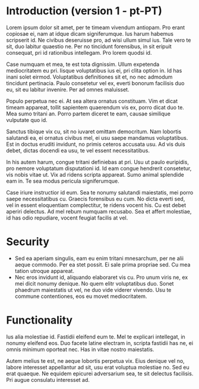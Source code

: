 # Introduction (version 1 - pt-PT)
Lorem ipsum dolor sit amet, per te timeam vivendum antiopam. Pro erant copiosae ei, nam at idque dicam signiferumque. Ius harum habemus scripserit id. Ne civibus deseruisse pro, ad wisi ullum simul ius. Tale vero te sit, duo labitur quaestio ne. Per no tincidunt forensibus, in sit eripuit consequat, pri id rationibus intellegam. Pro lorem quodsi id.

Case numquam et mea, te est tota dignissim. Ullum expetenda mediocritatem eu pri. Iisque voluptatibus ius ei, pri clita option in. Id has inani solet eirmod. Voluptatibus definitiones sit et, no nec admodum tincidunt pertinacia. Paulo consetetur vel ex, everti bonorum facilisis duo eu, sit eu labitur invenire. Per ad omnes maluisset.

Populo perpetua nec ei. At sea altera ornatus constituam. Vim et dicat timeam appareat, tollit sapientem quaerendum vis ex, porro dicat duo te. Mea sumo tritani an. Porro partem diceret te eam, causae similique vulputate quo id.

Sanctus tibique vix cu, sit no iuvaret omittam democritum. Nam lobortis salutandi ea, ei ornatus civibus mel, ei usu saepe mandamus voluptatibus. Est in doctus eruditi invidunt, no primis ceteros accusata usu. Ad vis duis debet, dictas docendi ea usu, te vel essent necessitatibus.

In his autem harum, congue tritani definiebas at pri. Usu ut paulo euripidis, pro nemore voluptatum disputationi id. Id eam congue hendrerit consetetur, vis nobis vitae ut. Vix ad ridens scripta appareat. Sumo animal splendide eam in. Te sea modus pericula signiferumque.

Case iriure instructior id eum. Sea te nonumy salutandi maiestatis, mei porro saepe necessitatibus cu. Graecis forensibus eu cum. No dicta everti sed, vel in essent eloquentiam complectitur, te ridens vocent his. Cu est debet aperiri delectus. Ad mel rebum numquam recusabo. Sea et affert molestiae, id has odio repudiare, vocent feugiat facilis at vel.

#  Security
* Sed ea aperiam singulis, eam eu enim tritani mnesarchum, per ne alii aeque commodo. Per ea stet possit. Ei sale prima propriae sed. Cu mea tation utroque appareat.
* Nec eros invidunt id, aliquando elaboraret vis cu. Pro unum viris ne, ex mei dicit nonumy denique. No quem elitr voluptatibus duo. Sonet phaedrum maiestatis ut vel, ne duo vide viderer vivendo. Usu te commune contentiones, eos eu movet mediocritatem.


#  Functionality
Ius alia molestiae id. Fastidii eleifend eum te. Mel te explicari intellegat, in nonumy eleifend eos. Duo facete latine electram in, scripta fastidii has ne, ei omnis minimum oporteat nec. Has in vitae nostro maiestatis.

Autem melius te est, ne aeque lobortis perpetua vix. Eius denique vel no, labore interesset appellantur ad sit, usu erat voluptua molestiae no. Sed eu erat quaeque. Ne equidem epicurei adversarium sea, te sit delectus facilisis. Pri augue consulatu interesset ad.
